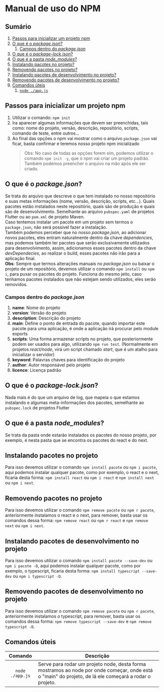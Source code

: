 # Manual de uso do NPM

## Sumário

1. [Passos para inicializar um projeto npm](#passos-para-inicializar-um-projeto-npm)
2. [O que é o _package.json_?](#o-que-é-o-packagejson)
   1. [Campos dentro do _package.json_](#campos-dentro-do-packagejson)
3. [O que é o _package-lock.json_?](#o-que-é-o-package-lockjson)
4. [O que é a pasta _node_modules_?](#o-que-é-a-pasta-node_modules)
5. [Instalando pacotes no projeto?](#instalando-pacotes-no-projeto)
6. [Removendo pacotes no projeto?](#removendo-pacotes-no-projeto)
7. [Instalando pacotes de desenvolvimento no projeto?](#instalando-pacotes-de-desenvolvimento-no-projeto)
8. [Removendo pacotes de desenvolvimento no projeto?](#removendo-pacotes-de-desenvolvimento-no-projeto)
9. [Comandos úteis](#comandos-úteis)
   1. [`node ./app.js`](#node-appjs)

## Passos para inicializar um projeto npm

1. Utilizar o comando: `npm init`
2. Ira aparecer algumas informações que devem ser preenchidas, tais como: nome do projeto, versão, descrição, repositório, scripts, comando de teste, entre outros...
3. Ao final das opções o npm vai mostrar como o arquivo `package.json` vai ficar, basta confirmar e teremos nosso projeto npm inicializado
   > Obs: No caso de todas as opções forem sim, podemos utilizar o comando `npm init -y`, que o npm vai criar um projeto padrão. <br>
   > Também podemos preencher o arquivo na mão após ele ser criado.

## O que é o _package.json_?

Se trata do arquivo que descreve o que tem instalado no nosso repositório e suas metas informações (nome, versão, descrição, scripts, etc...). Quais pacotes estão instalados neste repositório, quais são de produção e quais são de desenvolvimento. Semelhante ao arquivo `pubspec.yaml` de projetos Flutter ou ao `pom.xml` de projeto Maven.
<br>
Caso tentemos instalar um pacote em um projeto sem termos o `package.json`, não será possível fazer a instalação.
<br>
Também podemos perceber que no nosso _package.json_, ao adicionar novos pacotes, eles entram naturalmente dentro da chave _dependencies_, mas podemos também ter pacotes que serão exclusivamente utilizados para desenvolvimento, assim, adicionamos esses pacotes dentro da chave _devDependecies_, ao realizar o build, esses pacotes não irão para a aplicação final.
<br>
**Obs**: Sempre que termos alterações manuais no _package.json_ ou baixar o projeto de um repositório, devemos utilizar o comando `npm install` ou `npm i`, para puxar os pacotes do projeto. Funciona do mesmo jeito, caso tenhamos pacotes instalados que não estejam sendo utilizados, eles serão removidos.

### Campos dentro do _package.json_

1. **name**: Nome do projeto
2. **version**: Versão do projeto
3. **description**: Descrição do projeto
4. **main**: Define o ponto de entrada do pacote, quando importar este pacote para uma aplicação, é onde a aplicação irá procurar pelo module exports
5. **scripts**: Uma forma armazenar scripts no projeto, que posteriormente podem ser usados para algo, utilizando `npm run test`. (Normalmente em projetos _react/node_, virá um script chamado _start_, que é um atalho para inicializar o servidor)
6. **keyword**: Palavras chaves para identificação do projeto
7. **author**: Autor responsável pelo projeto
8. **licence**: Licença padrão

## O que é o _package-lock.json_?

Nada mais é do que um arquivo de log, que mapeia o que estamos instalando e algumas meta-informações dos pacotes, semelhante ao `pubspec.lock` de projetos Flutter

## O que é a pasta _node_modules_?

Se trata da pasta onde estarão instalados os pacotes do nosso projeto, por exemplo, é nesta pasta que se encontra os pacotes do react e do next.

## Instalando pacotes no projeto

Para isso devemos utilizar o comando `npm install pacote` ou `npm i pacote`, aqui podemos instalar qualquer pacote, como por exemplo, o react e o next, ficaria desta forma: `npm install react` ou `npm i react` e `npm install next` ou `npm i next`.

## Removendo pacotes no projeto

Para isso devemos utilizar o comando `npm remove pacote` ou `npm r pacote`, anteriormente instalamos o react e o next, para remover, basta usar os comandos dessa forma: `npm remove react` ou `npm r react` e `npm remove next` ou `npm i next`.

## Instalando pacotes de desenvolvimento no projeto

Para isso devemos utilizar o comando `npm install pacote --save-dev` ou `npm i pacote -D`, aqui podemos instalar qualquer pacote, como por exemplo, o typescript, ficaria desta forma: `npm install typescript --save-dev` ou `npm i typescript -D`.

## Removendo pacotes de desenvolvimento no projeto

Para isso devemos utilizar o comando `npm remove pacote` ou `npm r pacote`, anteriormente instalamos o typescript, para remover, basta usar os comandos dessa forma: `npm remove typescript --save-dev` e `npm remove typescript -D`.

## Comandos úteis

|     Comando     | Descrição                                                                                                                                              |
| :-------------: | ------------------------------------------------------------------------------------------------------------------------------------------------------ |
| `node ./app.js` | Serve para rodar um projeto node, desta forma mostramos ao node por onde começar, onde está o "main" do projeto, de lá ele começará a rodar o projeto. |
